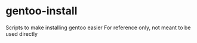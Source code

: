 # gentoo-install
Scripts to make installing gentoo easier
For reference only, not meant to be used directly
